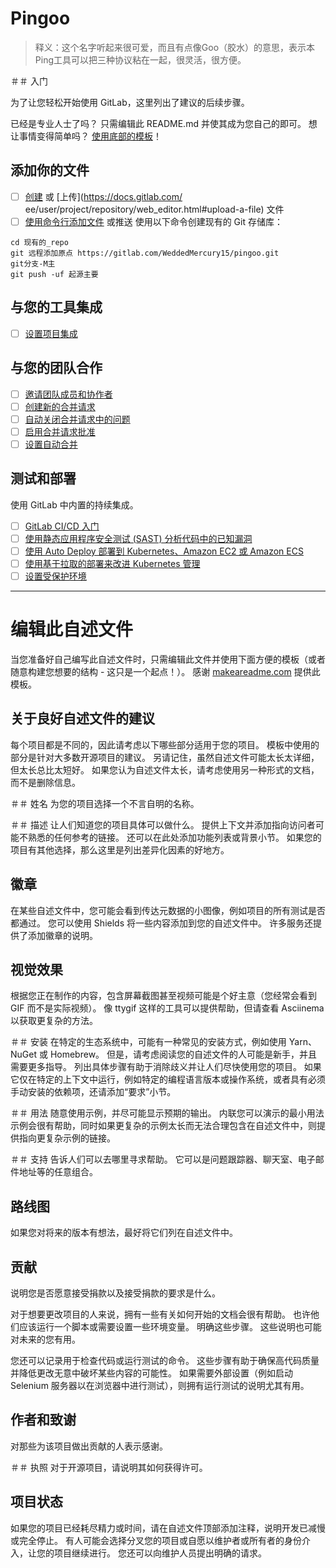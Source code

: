 # Pingoo
> 释义：这个名字听起来很可爱，而且有点像Goo（胶水）的意思，表示本Ping工具可以把三种协议粘在一起，很灵活，很方便。

＃＃ 入门

为了让您轻松开始使用 GitLab，这里列出了建议的后续步骤。

已经是专业人士了吗？ 只需编辑此 README.md 并使其成为您自己的即可。 想让事情变得简单吗？ [使用底部的模板](#editing-this-readme)！

## 添加你的文件

- [ ] [创建](https://docs.gitlab.com/ee/user/project/repository/web_editor.html#create-a-file) 或 [上传](https://docs.gitlab.com/ ee/user/project/repository/web_editor.html#upload-a-file) 文件
- [ ] [使用命令行添加文件](https://docs.gitlab.com/ee/gitlab-basics/add-file.html#add-a-file-using-the-command-line) 或推送 使用以下命令创建现有的 Git 存储库：

````
cd 现有的_repo
git 远程添加原点 https://gitlab.com/WeddedMercury15/pingoo.git
git分支-M主
git push -uf 起源主要
````

## 与您的工具集成

- [ ] [设置项目集成](https://gitlab.com/WeddedMercury15/pingoo/-/settings/integrations)

## 与您的团队合作

- [ ] [邀请团队成员和协作者](https://docs.gitlab.com/ee/user/project/members/)
- [ ] [创建新的合并请求](https://docs.gitlab.com/ee/user/project/merge_requests/creating_merge_requests.html)
- [ ] [自动关闭合并请求中的问题](https://docs.gitlab.com/ee/user/project/issues/managing_issues.html#looking-issues-automatically)
- [ ] [启用合并请求批准](https://docs.gitlab.com/ee/user/project/merge_requests/approvals/)
- [ ] [设置自动合并](https://docs.gitlab.com/ee/user/project/merge_requests/merge_when_pipeline_succeeds.html)

## 测试和部署

使用 GitLab 中内置的持续集成。

- [ ] [GitLab CI/CD 入门](https://docs.gitlab.com/ee/ci/quick_start/index.html)
- [ ] [使用静态应用程序安全测试 (SAST) 分析代码中的已知漏洞](https://docs.gitlab.com/ee/user/application_security/sast/)
- [ ] [使用 Auto Deploy 部署到 Kubernetes、Amazon EC2 或 Amazon ECS](https://docs.gitlab.com/ee/topics/autodevops/requirements.html)
- [ ] [使用基于拉取的部署来改进 Kubernetes 管理](https://docs.gitlab.com/ee/user/clusters/agent/)
- [ ] [设置受保护环境](https://docs.gitlab.com/ee/ci/environments/protected_environments.html)

***

# 编辑此自述文件

当您准备好自己编写此自述文件时，只需编辑此文件并使用下面方便的模板（或者随意构建您想要的结构 - 这只是一个起点！）。 感谢 [makeareadme.com](https://www.makeareadme.com/) 提供此模板。

## 关于良好自述文件的建议
每个项目都是不同的，因此请考虑以下哪些部分适用于您的项目。 模板中使用的部分是针对大多数开源项目的建议。 另请记住，虽然自述文件可能太长太详细，但太长总比太短好。 如果您认为自述文件太长，请考虑使用另一种形式的文档，而不是删除信息。

＃＃ 姓名
为您的项目选择一个不言自明的名称。

＃＃ 描述
让人们知道您的项目具体可以做什么。 提供上下文并添加指向访问者可能不熟悉的任何参考的链接。 还可以在此处添加功能列表或背景小节。 如果您的项目有其他选择，那么这里是列出差异化因素的好地方。

## 徽章
在某些自述文件中，您可能会看到传达元数据的小图像，例如项目的所有测试是否都通过。 您可以使用 Shields 将一些内容添加到您的自述文件中。 许多服务还提供了添加徽章的说明。

## 视觉效果
根据您正在制作的内容，包含屏幕截图甚至视频可能是个好主意（您经常会看到 GIF 而不是实际视频）。 像 ttygif 这样的工具可以提供帮助，但请查看 Asciinema 以获取更复杂的方法。

＃＃ 安装
在特定的生态系统中，可能有一种常见的安装方式，例如使用 Yarn、NuGet 或 Homebrew。 但是，请考虑阅读您的自述文件的人可能是新手，并且需要更多指导。 列出具体步骤有助于消除歧义并让人们尽快使用您的项目。 如果它仅在特定的上下文中运行，例如特定的编程语言版本或操作系统，或者具有必须手动安装的依赖项，还请添加“要求”小节。

＃＃ 用法
随意使用示例，并尽可能显示预期的输出。 内联您可以演示的最小用法示例会很有帮助，同时如果更复杂的示例太长而无法合理包含在自述文件中，则提供指向更复杂示例的链接。

＃＃ 支持
告诉人们可以去哪里寻求帮助。 它可以是问题跟踪器、聊天室、电子邮件地址等的任意组合。

## 路线图
如果您对将来的版本有想法，最好将它们列在自述文件中。

## 贡献
说明您是否愿意接受捐款以及接受捐款的要求是什么。

对于想要更改项目的人来说，拥有一些有关如何开始的文档会很有帮助。 也许他们应该运行一个脚本或需要设置一些环境变量。 明确这些步骤。 这些说明也可能对未来的您有用。

您还可以记录用于检查代码或运行测试的命令。 这些步骤有助于确保高代码质量并降低更改无意中破坏某些内容的可能性。 如果需要外部设置（例如启动 Selenium 服务器以在浏览器中进行测试），则拥有运行测试的说明尤其有用。

## 作者和致谢
对那些为该项目做出贡献的人表示感谢。

＃＃ 执照
对于开源项目，请说明其如何获得许可。

## 项目状态
如果您的项目已经耗尽精力或时间，请在自述文件顶部添加注释，说明开发已减慢或完全停止。 有人可能会选择分叉您的项目或自愿以维护者或所有者的身份介入，让您的项目继续进行。 您还可以向维护人员提出明确的请求。